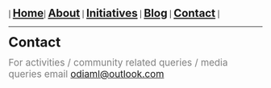 | **<span style="font-size: 16pt;">[Home](index)</span>**| **<span style="font-size: 16pt;">[About](about)</span>** | **<span style="font-size: 16pt;">[Initiatives](initiatives)</span>** | **<span style="font-size: 16pt;">[Blog](blogs)</span>** | **<span style="font-size: 16pt;">[Contact](contact)</span>** |



---
**<span style="font-size: 20pt;">Contact</span>**

<span style="color:gray"><span style="font-size: 14pt;">For activities / community related queries / media queries email [odiaml@outlook.com](odiaml@outlook.com)</span></span>
